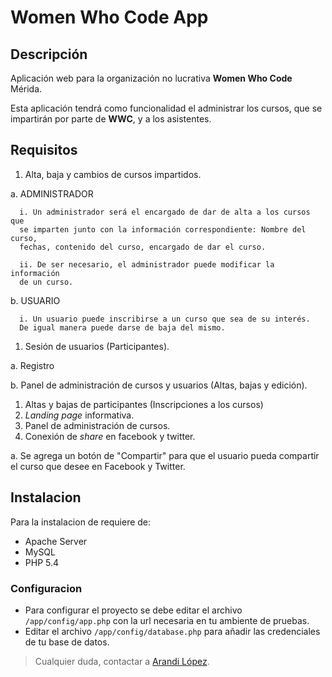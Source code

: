 # Women Who Code App

## Descripción
Aplicación web para la organización no lucrativa **Women Who Code** Mérida.

Esta aplicación tendrá como funcionalidad el administrar los cursos,
que se impartirán por parte de **WWC**, y a los asistentes.

## Requisitos
1. Alta, baja y cambios de cursos impartidos.

  a. ADMINISTRADOR

      i. Un administrador será el encargado de dar de alta a los cursos que
      se imparten junto con la información correspondiente: Nombre del curso,
      fechas, contenido del curso, encargado de dar el curso.

      ii. De ser necesario, el administrador puede modificar la información
      de un curso.
  b. USUARIO

      i. Un usuario puede inscribirse a un curso que sea de su interés.
      De igual manera puede darse de baja del mismo.

1. Sesión de usuarios (Participantes).

  a. Registro

  b. Panel de administración de cursos y usuarios (Altas, bajas y edición).

1. Altas y bajas de participantes (Inscripciones a los cursos)
1. *Landing page* informativa.
1. Panel de administración de cursos.
1. Conexión de *share* en facebook y twitter.

  a. Se agrega un botón de "Compartir" para que el usuario pueda compartir el
  curso que desee en Facebook y Twitter.

## Instalacion
Para la instalacion de requiere de:
- Apache Server
- MySQL
- PHP 5.4

### Configuracion
+ Para configurar el proyecto se debe editar el archivo `/app/config/app.php` con la url necesaria en tu ambiente de pruebas.
+ Editar el archivo `/app/config/database.php` para añadir las credenciales de tu base de datos.

> Cualquier duda, contactar a [Arandi López](arandilopez.github.io).
